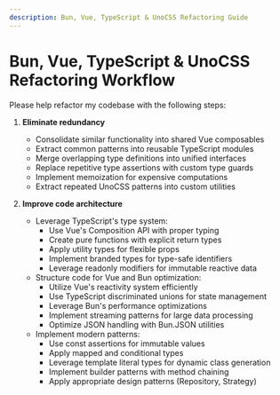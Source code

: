 ```yaml
---
description: Bun, Vue, TypeScript & UnoCSS Refactoring Guide
---
```


# Bun, Vue, TypeScript & UnoCSS Refactoring Workflow

Please help refactor my codebase with the following steps:

1. **Eliminate redundancy**
   - Consolidate similar functionality into shared Vue composables
   - Extract common patterns into reusable TypeScript modules
   - Merge overlapping type definitions into unified interfaces
   - Replace repetitive type assertions with custom type guards
   - Implement memoization for expensive computations
   - Extract repeated UnoCSS patterns into custom utilities

2. **Improve code architecture**
   - Leverage TypeScript's type system:
     - Use Vue's Composition API with proper typing
     - Create pure functions with explicit return types
     - Apply utility types for flexible props
     - Implement branded types for type-safe identifiers
     - Leverage readonly modifiers for immutable reactive data
   - Structure code for Vue and Bun optimization:
     - Utilize Vue's reactivity system efficiently
     - Use TypeScript discriminated unions for state management
     - Leverage Bun's performance optimizations
     - Implement streaming patterns for large data processing
     - Optimize JSON handling with Bun.JSON utilities
   - Implement modern patterns:
     - Use const assertions for immutable values
     - Apply mapped and conditional types
     - Leverage template literal types for dynamic class generation
     - Implement builder patterns with method chaining
     - Apply appropriate design patterns (Repository, Strategy)